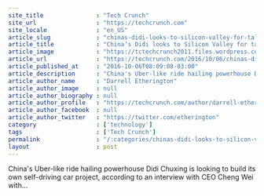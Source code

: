 ```yaml
---
site_title               : "Tech Crunch"
site_url                 : "https://techcrunch.com"
site_locale              : "en_US"
article_slug             : "chinas-didi-looks-to-silicon-valley-for-talent-to-build-its-own-self-driving-car"
article_title            : "China’s Didi looks to Silicon Valley for talent to build its own self-driving car"
article_image            : "https://tctechcrunch2011.files.wordpress.com/2016/09/didi-4.jpg?w=764&h=400&crop=1"
article_url              : "https://techcrunch.com/2016/10/06/chinas-didi-looks-to-silicon-valley-for-talent-to-build-its-own-self-driving-car/"
article_published_at     : "2016-10-06T08:09:08-03:00"
article_description      : "China's Uber-like ride hailing powerhouse Didi Chuxing is looking to build its own self-driving car project, according to an interview with CEO Cheng Wei with..."
article_author_name      : "Darrell Etherington"
article_author_image     : null
article_author_biography : null
article_author_profile   : "https://techcrunch.com/author/darrell-etherington/"
article_author_facebook  : null
article_author_twitter   : "https://twitter.com/etherington"
category                 : ['technology']
tags                     : ['Tech Crunch']
permalink                : "/:categories/chinas-didi-looks-to-silicon-valley-for-talent-to-build-its-own-self-driving-car/"
layout                   : post
---
```


China's Uber-like ride hailing powerhouse Didi Chuxing is looking to build its own self-driving car project, according to an interview with CEO Cheng Wei with...
